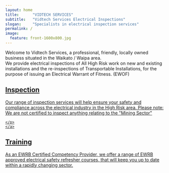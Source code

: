 ```yaml
---
layout: home
title:		"VIDTECH SERVICES"
subtitle:	"Vidtech Services Electrical Inspections"
slogan:		"Specialists in electrical inspection services"
permalink: /
image:
  feature: front-1600x800.jpg
---
```

Welcome to Vidtech Services, a professional, friendly, locally owned business situated in the Waikato / Waipa area.  
We provide electrical inspections of All High Risk work on new and existing installations and the re-inspections of Transportable Installations, for the purpose of issuing an Electrical Warrant of Fitness. (EWOF)  

<div class="tiles">

  <div class="tile">
    <a href="/inspection">
      <h2 class="post-title">Inspection</h2>
      <p class="post-excerpt">Our range of inspection services will help ensure your safety and compliance across the electrical industry in the High Risk area. 
        Please note: We are not certified to inspect anything relating to the "Mining Sector"  
        
    </p>
    </a>
  </div><!-- /.tile -->

  <div class="tile">
    <a href="/courses">
      <h2 class="post-title">Training</h2>
      <p class="post-excerpt">As an EWRB Certified Competency Provider, we offer a range of EWRB approved electrical safety refresher courses, that will keep you up to date within a rapidly changing sector.         
    </p>
    </a>
  </div><!-- /.tile -->

</div><!-- /.tiles -->
